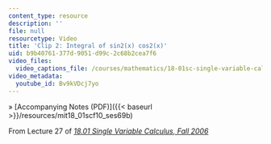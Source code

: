 ```yaml
---
content_type: resource
description: ''
file: null
resourcetype: Video
title: 'Clip 2: Integral of sin2(x) cos2(x)'
uid: b9b40761-377d-9051-d99c-2c68b2cea7f6
video_files:
  video_captions_file: /courses/mathematics/18-01sc-single-variable-calculus-fall-2010/unit-4-techniques-of-integration/part-a-trigonometric-powers-trigonometric-substitution-and-completing-the-square/session-69-integral-of-sin-n-x-cos-m-x-even-exponents/clip-2-integral-of-sin2-x-cos2-x/Bv9kVDcj7yo.vtt
video_metadata:
  youtube_id: Bv9kVDcj7yo
---
```


» [Accompanying Notes (PDF)]({{< baseurl >}}/resources/mit18_01scf10_ses69b)

From Lecture 27 of [_18.01 Single Variable Calculus, Fall 2006_](/courses/18-01-single-variable-calculus-fall-2006/pages/video-lectures)